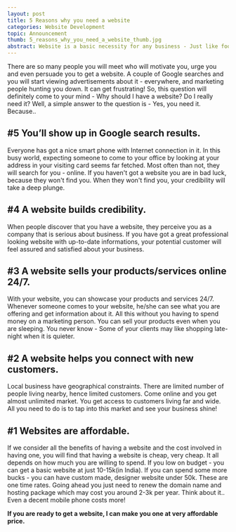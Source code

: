 ```yaml
---
layout: post
title: 5 Reasons why you need a website
categories: Website Development
topic: Announcement
thumb: 5_reasons_why_you_need_a_website_thumb.jpg
abstract: Website is a basic necessity for any business - Just like food, cloth and shelter for normal human being. Why? Read this article to find out.
---
```

There are so many people you will meet who will motivate you, urge you and even persuade you to get a website. A couple of Google searches and you will start viewing advertisements about it - everywhere, and marketing people hunting you down. It can get frustrating! So, this question will definitely come to your mind - Why should I have a website?  Do I really need it? Well, a simple answer to the question is - Yes, you need it. Because..

## #5 You’ll show up in Google search results.
Everyone has got a nice smart phone with Internet connection in it. In this busy world, expecting someone to come to your office by looking at your address in your visiting card seems far fetched. Most often than not, they will search for you - online. If you haven't got a website you are in bad luck, because they won't find you. When they won't find you, your credibility will take a deep plunge.
## #4 A website builds credibility.
When people discover that you have a website, they perceive you as a company that is serious about business. If you have got a great professional looking website with up-to-date informations, your potential customer will feel assured and satisfied about your business. 

## #3 A website sells your products/services online 24/7.
With your website, you can showcase your products and services 24/7. Whenever someone comes to your website, he/she can see what you are offering and get information about it. All this without you having to spend money on a marketing person. You can sell your products even when you are sleeping. You never know - Some of your clients may like shopping late-night when it is quieter.

## #2 A website helps you connect with new customers.
Local business have geographical constraints. There are limited number of people living nearby, hence limited customers. Come online and you get almost unlimited market. You get access to customers living far and wide. All you need to do is to tap into this market and see your business shine!

## #1 Websites are affordable.
If we consider all the benefits of having a website and the cost involved in having one, you will find that having a website is cheap, very cheap. It all depends on how much you are willing to spend. If you low on budget - you can get a basic website at just 10-15k(in India). If you can spend some more bucks - you can have custom made, designer website under 50k. These are one time rates. Going ahead you just need to renew the domain name and hosting package which may cost you around 2-3k per year. Think about it.. Even a decent mobile phone costs more!

**If you are ready to get a website, I can make you one at very affordable price.**
